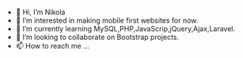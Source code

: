 - 👋 Hi, I’m Nikola
- 👀 I’m interested in making mobile first websites for now.
- 🌱 I’m currently learning MySQL,PHP,JavaScrip,jQuery,Ajax,Laravel.
- 💞️ I’m looking to collaborate on Bootstrap projects.
- 📫 How to reach me ...

<!---
Vampfire11/Vampfire11 is a ✨ special ✨ repository because its `README.md` (this file) appears on your GitHub profile.
You can click the Preview link to take a look at your changes.
--->
